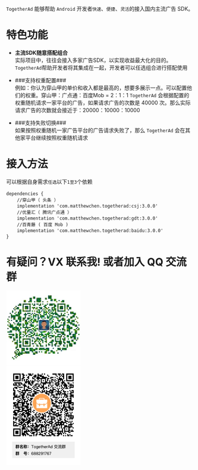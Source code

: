 ``TogetherAd`` 能够帮助 ``Android`` 开发者``快速``、``便捷``、``灵活``的接入国内主流广告 SDK。

# 特色功能
- **主流SDK随意搭配组合**  
实际项目中，往往会接入多家广告SDK，以实现收益最大化的目的。``TogetherAd``帮助开发者将其集成在一起，开发者可以任选组合进行搭配使用

- ###支持权重配置###  
例如：你认为穿山甲的单价和收入都是最高的，想要多展示一点。可以配置他们的权重。穿山甲：广点通：百度Mob = 2：1：1
``TogetherAd`` 会根据配置的权重随机请求一家平台的广告，如果请求广告的次数是 40000 次。那么实际请求广告的次数就会接近于：20000：10000：10000

- ###支持失败切换###    
如果按照权重随机一家广告平台的广告请求失败了，那么 ``TogetherAd`` 会在其他家平台继续按照权重随机请求

# 接入方法
可以根据自身需求``任选``以下``1至3``个依赖

```
dependencies {
    //穿山甲（ 头条 ）
    implementation 'com.matthewchen.togetherad:csj:3.0.0'
    //优量汇（ 腾讯广点通 ）
    implementation 'com.matthewchen.togetherad:gdt:3.0.0'
    //百青藤 ( 百度 Mob )
    implementation 'com.matthewchen.togetherad:baidu:3.0.0'
}
```
# 有疑问？VX 联系我! 或者加入 QQ 交流群
<img src="img/Wechat.jpeg"  height="200" width="200">
</br>
<img src="img/QQ.png"  height="265" width="200">